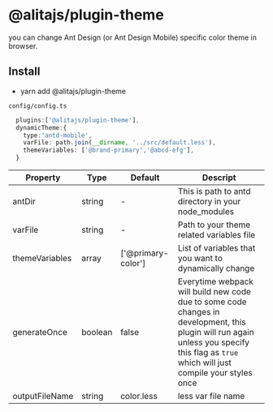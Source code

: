 # @alitajs/plugin-theme

you can change Ant Design (or Ant Design Mobile) specific color theme in browser.

## Install
  - yarn add @alitajs/plugin-theme

`config/config.ts`

```ts
  plugins:['@alitajs/plugin-theme'],
  dynamicTheme:{
    type:'antd-mobile',
    varFile: path.join(__dirname, '../src/default.less'),
    themeVariables: ['@brand-primary','@abcd-efg'],
  }
```

| Property | Type | Default | Descript |
| --- | --- | --- | --- |
| antDir | string | - | This is path to antd directory in your node_modules |
| varFile | string | - | Path to your theme related variables file |
| themeVariables | array | ['@primary-color'] | List of variables that you want to dynamically change |
| generateOnce | boolean | false | Everytime webpack will build new code due to some code changes in development, this plugin will run again unless you specify this flag as `true` which will just compile your styles once |
| outputFileName | string | color.less | less var file name |
